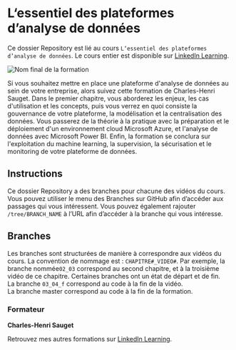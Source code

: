 # L‘essentiel des plateformes d’analyse de données	

Ce dossier Repository est lié au cours `L‘essentiel des plateformes d’analyse de données`. Le cours entier est disponible sur [LinkedIn Learning][lil-course-url].

![Nom final de la formation][lil-thumbnail-url] 

Si vous souhaitez mettre en place une plateforme d'analyse de données au sein de votre entreprise, alors suivez cette formation de Charles-Henri Sauget. Dans le premier chapitre, vous aborderez les enjeux, les cas d'utilisation et les concepts, puis vous verrez en quoi consiste la gouvernance de votre plateforme, la modélisation et la centralisation des données. Vous passerez de la théorie à la pratique avec la préparation et le déploiement d'un environnement cloud Microsoft Azure, et l'analyse de données avec Microsoft Power BI. Enfin, la formation se conclura sur l'exploitation du machine learning, la supervision, la sécurisation et le monitoring de votre plateforme de données.

## Instructions

Ce dossier Repository a des branches pour chacune des vidéos du cours. Vous pouvez utiliser le menu des Branches sur GitHub afin d’accéder aux passages qui vous intéressent. Vous pouvez également rajouter `/tree/BRANCH_NAME` à l’URL afin d’accéder à la branche qui vous intéresse. 

## Branches

Les branches sont structurées de manière à correspondre aux vidéos du cours. La convention de nommage est : `CHAPITRE#_VIDEO#`. Par exemple, la branche nommée`02_03` correspond au second chapitre, et à la troisième vidéo de ce chapitre. Certaines branches ont un état de départ et de fin.   
La branche `03_04_f` correspond au code à la fin de la vidéo.  
La branche master correspond au code à la fin de la formation. 

### Formateur

**Charles-Henri Sauget** 

 Retrouvez mes autres formations sur [LinkedIn Learning][lil-URL-trainer].

[0]: # (Replace these placeholder URLs with actual course URLs)
[lil-course-url]: https://www.linkedin.com/learning/l-essentiel-des-plateformes-d-analyse-de-donnees
[lil-thumbnail-url]: https://cdn.lynda.com/course/2446146/2446146-1659084518036-16x9.jpg
[lil-URL-trainer]: https://www.linkedin.com/learning/instructors/charles-henri-sauget
